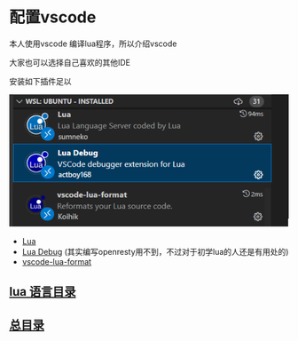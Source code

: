 # 配置vscode

本人使用vscode 编译lua程序，所以介绍vscode

大家也可以选择自己喜欢的其他IDE

安装如下插件足以

![vscode](../../img/vscode.png)

- [Lua](https://marketplace.visualstudio.com/items?itemName=sumneko.lua)
- [Lua Debug](https://marketplace.visualstudio.com/items?itemName=actboy168.lua-debug) (其实编写openresty用不到，不过对于初学lua的人还是有用处的)
- [vscode-lua-format](https://marketplace.visualstudio.com/items?itemName=Koihik.vscode-lua-format)

## [lua 语言目录](https://fs7744.github.io/nature/prepare/lua/index.html)
## [总目录](https://fs7744.github.io/nature/)